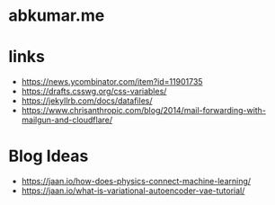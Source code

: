 abkumar.me
=====================

# links
- https://news.ycombinator.com/item?id=11901735
- https://drafts.csswg.org/css-variables/
- https://jekyllrb.com/docs/datafiles/
- https://www.chrisanthropic.com/blog/2014/mail-forwarding-with-mailgun-and-cloudflare/

# Blog Ideas
- https://jaan.io/how-does-physics-connect-machine-learning/
- https://jaan.io/what-is-variational-autoencoder-vae-tutorial/
